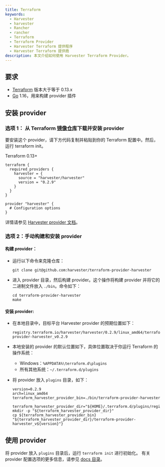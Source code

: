 ```yaml
---
title: Terraform
keywords:
  - Harvester
  - harvester
  - Rancher
  - rancher
  - Terraform
  - Terraform Provider
  - Harvester Terraform 提供程序
  - Harvester Terraform 提供商
description: 本文介绍如何使用 Harvester Terraform Provider。
---
```


## 要求

- [Terraform](https://www.terraform.io/downloads.html) 版本大于等于 0.13.x
- [Go](https://golang.org/doc/install) 1.16，用来构建 provider 插件

## 安装 provider

### **选项 1：** 从 Terraform [镜像仓库](https://registry.terraform.io/providers/harvester/harvester/latest)下载并安装 provider

要安装这个 provider，请下方代码复制并粘贴到你的 Terraform 配置中。然后，运行 terraform init。

Terraform 0.13+

```text
terraform {
  required_providers {
    harvester = {
      source = "harvester/harvester"
      version = "0.2.9"
    }
  }
}

provider "harvester" {
  # Configuration options
}
```

详情请参见 [Harvester provider 文档](https://registry.terraform.io/providers/harvester/harvester/latest/docs)。

### **选项 2**：手动构建和安装 provider

#### **构建 provider**：

- 运行以下命令来克隆仓库：

  ```
  git clone git@github.com:harvester/terraform-provider-harvester
  ```

- 进入 provider 目录，然后构建 provider。这个操作将构建 provider 并将它的二进制文件放入 `./bin`。命令如下：
  ```
  cd terraform-provider-harvester
  make
  ```

#### **安装 provider:**

- 在本地目录中，目标平台 Harvester provider 的预期位置如下：

  ```
  registry.terraform.io/harvester/harvester/0.2.9/linux_amd64/terraform-provider-harvester_v0.2.9
  ```

- 本地安装的 provider 的默认位置如下，具体位置取决于你运行 Terraform 的操作系统：

  - Windows：`%APPDATA%\terraform.d\plugins`
  - 所有其他系统：`~/.terraform.d/plugins`

- 将 provider 放入 `plugins` 目录，如下：

  ```
  version=0.2.9
  arch=linux_amd64
  terraform_harvester_provider_bin=./bin/terraform-provider-harvester

  terraform_harvester_provider_dir="${HOME}/.terraform.d/plugins/registry.terraform.io/harvester/harvester/${version}/${arch}/"
  mkdir -p "${terraform_harvester_provider_dir}"
  cp ${terraform_harvester_provider_bin} "${terraform_harvester_provider_dir}/terraform-provider-harvester_v${version}"}
  ```

## 使用 provider

将 provider 放入 `plugins` 目录后，运行 `terraform init` 进行初始化。
有关 provider 配置选项的更多信息，请参见 [docs 目录](https://registry.terraform.io/providers/harvester/harvester/latest/docs)。
